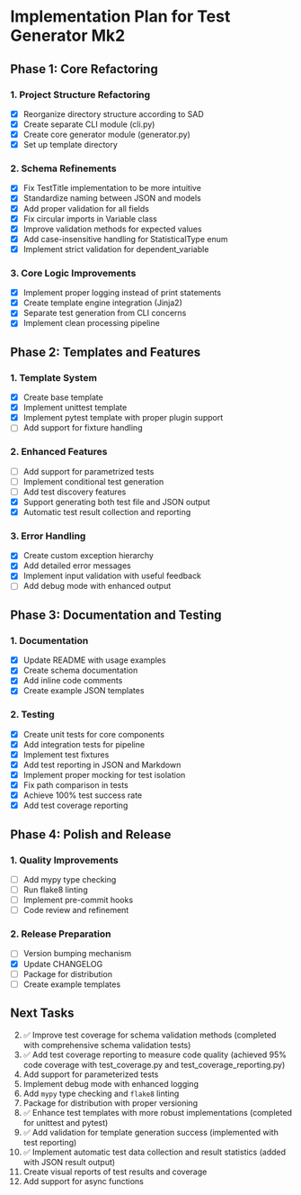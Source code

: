 # Implementation Plan for Test Generator Mk2

## Phase 1: Core Refactoring

### 1. Project Structure Refactoring
- [x] Reorganize directory structure according to SAD
- [x] Create separate CLI module (cli.py)
- [x] Create core generator module (generator.py)
- [x] Set up template directory

### 2. Schema Refinements
- [x] Fix TestTitle implementation to be more intuitive
- [x] Standardize naming between JSON and models
- [x] Add proper validation for all fields
- [x] Fix circular imports in Variable class
- [x] Improve validation methods for expected values
- [x] Add case-insensitive handling for StatisticalType enum
- [x] Implement strict validation for dependent_variable

### 3. Core Logic Improvements
- [x] Implement proper logging instead of print statements
- [x] Create template engine integration (Jinja2)
- [x] Separate test generation from CLI concerns
- [x] Implement clean processing pipeline

## Phase 2: Templates and Features

### 1. Template System
- [x] Create base template
- [x] Implement unittest template
- [x] Implement pytest template with proper plugin support
- [ ] Add support for fixture handling

### 2. Enhanced Features
- [ ] Add support for parametrized tests
- [ ] Implement conditional test generation
- [ ] Add test discovery features
- [x] Support generating both test file and JSON output
- [x] Automatic test result collection and reporting

### 3. Error Handling
- [x] Create custom exception hierarchy
- [x] Add detailed error messages
- [x] Implement input validation with useful feedback
- [ ] Add debug mode with enhanced output

## Phase 3: Documentation and Testing

### 1. Documentation
- [x] Update README with usage examples
- [x] Create schema documentation
- [x] Add inline code comments
- [x] Create example JSON templates

### 2. Testing
- [x] Create unit tests for core components
- [x] Add integration tests for pipeline
- [x] Implement test fixtures
- [x] Add test reporting in JSON and Markdown
- [x] Implement proper mocking for test isolation
- [x] Fix path comparison in tests
- [x] Achieve 100% test success rate
- [x] Add test coverage reporting

## Phase 4: Polish and Release

### 1. Quality Improvements
- [ ] Add mypy type checking
- [ ] Run flake8 linting
- [ ] Implement pre-commit hooks
- [ ] Code review and refinement

### 2. Release Preparation
- [ ] Version bumping mechanism
- [x] Update CHANGELOG
- [ ] Package for distribution
- [ ] Create example templates

## Next Tasks

2. ✅ Improve test coverage for schema validation methods (completed with comprehensive schema validation tests)
3. ✅ Add test coverage reporting to measure code quality (achieved 95% code coverage with test_coverage.py and test_coverage_reporting.py)
4. Add support for parameterized tests  
5. Implement debug mode with enhanced logging  
6. Add `mypy` type checking and `flake8` linting  
7. Package for distribution with proper versioning  
8. ✅ Enhance test templates with more robust implementations (completed for unittest and pytest)
9. ✅ Add validation for template generation success (implemented with test reporting)
10. ✅ Implement automatic test data collection and result statistics (added with JSON result output)
11. Create visual reports of test results and coverage  
12. Add support for async functions
